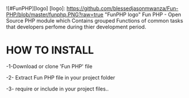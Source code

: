 ![#FunPHP][logo]
[logo]: https://github.com/blessedjasonmwanza/Fun-PHP/blob/master/funphp.PNG?raw=true "FunPHP logo"
Fun PHP - Open Source PHP module which Contains grouped Functions of common tasks that developers perfome during thier development period.

# HOW TO INSTALL

-1-Download or clone 'Fun PHP' file

-2- Extract Fun PHP file in your project folder

-3- require or include in your project files..



